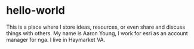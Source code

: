 # hello-world
This is a place where I store ideas, resources, or even share and discuss things with others.
My name is Aaron Young, I work for esri as an account manager for nga. I live in Haymarket VA.
